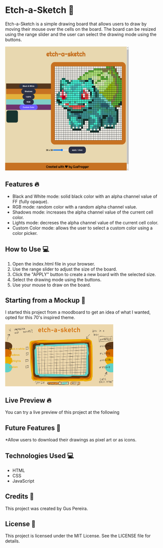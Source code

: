 # Etch-a-Sketch 🎨
Etch-a-Sketch is a simple drawing board that allows users to draw by moving their mouse over the cells on the board. The board can be resized using the range slider and the user can select the drawing mode using the buttons.

<img src="./images/etch-a-sketch.png" width="400" height="400">

## Features 🔥
* Black and White mode: solid black color with an alpha channel value of FF (fully opaque).
* RGB mode: random color with a random alpha channel value.
* Shadows mode: increases the alpha channel value of the current cell color.
* Lights mode: decreses the alpha channel value of the current cell color.
* Custom Color mode: allows the user to select a custom color using a color picker.

## How to Use 💻
1. Open the index.html file in your browser.
2. Use the range slider to adjust the size of the board.
3. Click the "APPLY" button to create a new board with the selected size.
4. Select the drawing mode using the buttons.
5. Use your mouse to draw on the board.

## Starting from a Mockup 🎨
I started this project from a moodboard to get an idea of what I wanted, opted for this 70's inspired theme.

<img src="./images/moddboard.jpg" width="350" height="200">

## Live Preview 🔥
You can try a live preview of this project at the following 

<link src="https://gusfragger.github.io/etch-a-sketch/">

## Future Features 🔮
*Allow users to download their drawings as pixel art or as icons.

## Technologies Used 💻
* HTML
* CSS
* JavaScript

## Credits 🙏
This project was created by Gus Pereira.

## License 📜
This project is licensed under the MIT License. See the LICENSE file for details.


